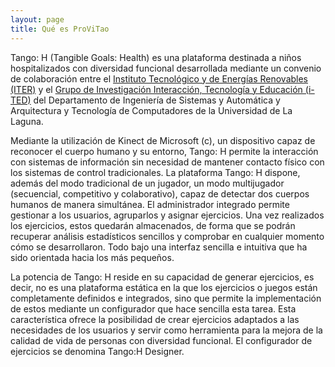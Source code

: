 ```yaml
---
layout: page
title: Qué es ProViTao
---
```


Tango: H (Tangible Goals: Health) es una plataforma destinada a niños
hospitalizados con diversidad funcional desarrollada mediante un convenio de
colaboración entre el [Instituto Tecnológico y de Energías Renovables
(ITER)](http://www.iter.es/) y el [Grupo de Investigación Interacción,
Tecnología y Educación (i-TED)](http://ited.isaatc.ull.es/) del Departamento de
Ingeniería de Sistemas y Automática y Arquitectura y Tecnología de Computadores
de la Universidad de La Laguna.

Mediante la utilización de Kinect de Microsoft (c), un dispositivo capaz de
reconocer el cuerpo humano y su entorno, Tango: H permite la interacción con
sistemas de información sin necesidad de mantener contacto físico con los
sistemas de control tradicionales. La plataforma Tango: H dispone, además del
modo tradicional de un jugador, un modo multijugador (secuencial, competitivo y
colaborativo), capaz de detectar dos cuerpos humanos de manera simultánea. El
administrador integrado permite gestionar a los usuarios, agruparlos y asignar
ejercicios. Una vez realizados los ejercicios, estos quedarán almacenados, de
forma que se podrán recuperar análisis estadísticos sencillos y comprobar en
cualquier momento cómo se desarrollaron. Todo bajo una interfaz sencilla e
intuitiva que ha sido orientada hacia los más pequeños.

La potencia de Tango: H reside en su capacidad de generar ejercicios, es decir,
no es una plataforma estática en la que los ejercicios o juegos están
completamente definidos e integrados, sino que permite la implementación de
estos mediante un configurador que hace sencilla esta tarea. Esta
característica ofrece la posibilidad de crear ejercicios adaptados a las
necesidades de los usuarios y servir como herramienta para la mejora de la
calidad de vida de personas con diversidad funcional. El configurador de
ejercicios se denomina Tango:H Designer.
